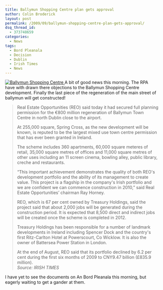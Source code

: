 ```yaml
---
title: Ballymun Shopping Centre plan gets approval
author: Colin Broderick
layout: post
permalink: /2009/09/ballymun-shopping-centre-plan-gets-approval/
dsq_thread_id:
  - 373748659
categories:
  - News
tags:
  - Bord Pleanala
  - Decision
  - Dublin
  - Irish Times
  - News
---
```

<a href="{{site.baseurl}}/wp-content/gallery/post/01-1.jpg" title="" class="shutterset_singlepic4" > <img class="ngg-singlepic ngg-center" src="{{site.baseurl}}/wp-content/gallery/cache/4__420x340_01-1.jpg" alt="Ballymun Shopping Centre" title="Ballymun Shopping Centre" /> </a> 
A bit of good news this morning. The RPA have with drawn there objections to the Ballymun Shopping Centre development. Finally the last piece of the regeneration of the main street of ballymun will get constructed!

> Real Estate Opportunities (REO) said today it had secured full planning permission for the €800 million regeneration of Ballymun Town Centre in north Dublin close to the airport.
> 
> At 255,000 square, Spring Cross, as the new development will be known, is reputed to be the largest mixed use town centre permission that has ever been granted in Ireland.
> 
> The scheme includes 360 apartments, 60,000 square meteres of retail, 35,000 square metres of offices and 11,000 square metres of other uses including an 11 screen cinema, bowling alley, public library, creche and restaurants.
> 
> “This important achievement demonstrates the quality of both REO's development portfolio and the ability of its management to create value. This project is a flagship in the company's Irish portfolio and we are confident we can commence construction in 2010,” said Real Estate Opportunities&#8217; chairman Ray Horney.
> 
> REO, which is 67 per cent owned by Treasury Holdings, said the project said that about 2,000 jobs will be generated during the construction period. It is expected that 8,500 direct and indirect jobs will be created once the scheme is completed in 2012.
> 
> Treasury Holdings has been responsible for a number of landmark developments in Ireland including Spencer Dock and the country's first Ritz-Carlton Hotel at Powerscourt, Co Wicklow. It is also the owner of Battersea Power Station in London.
> 
> At the end of August, REO said that its portfolio declined by 6.2 per cent during the first six months of 2009 to CNY9.47 billion (£835.9 million).  
> *Source: IRISH TIMES*

I have yet to see the documents on An Bord Pleanala this morning, but eagerly waiting to get a gander at them.

